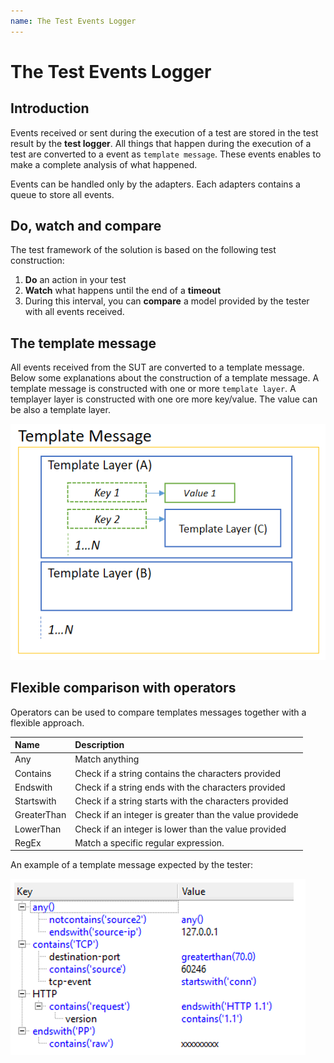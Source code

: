 ```yaml
---
name: The Test Events Logger
---
```


# The Test Events Logger

## Introduction

Events received or sent during the execution of a test are stored in the test result by the **test logger**.
All things that happen during the execution of a test are converted to a event as `template message`. 
These events enables to make a complete analysis of what happened.

Events can be handled only by the adapters. Each adapters contains a queue to store all events.

## Do, watch and compare

The test framework of the solution is based on the following test construction:

1. **Do** an action in your test
2. **Watch** what happens until the end of a **timeout**
3. During this interval, you can **compare** a model provided by the tester with all events received.

## The template message

All events received from the SUT are converted to a template message. Below some explanations about the construction of a template message.
A template message is constructed with one or more `template layer`. A templayer layer is constructed with one ore more key/value. The value can be also a template layer.

![](/docs/images/template_message.png)

## Flexible comparison with operators

Operators can be used to compare templates messages together with a flexible approach.

|Name|Description|
|:---|:----|
|Any|Match anything|
|Contains|Check if a string contains the characters provided|
|Endswith|Check if a string ends with the characters provided|
|Startswith|Check if a string starts with the characters provided|
|GreaterThan|Check if an integer is greater than the value providede|
|LowerThan|Check if an integer is lower than the value provided|
|RegEx|Match a specific regular expression.|

An example of a template message expected by the tester:

![](/docs/images/template_expected.png)
   
